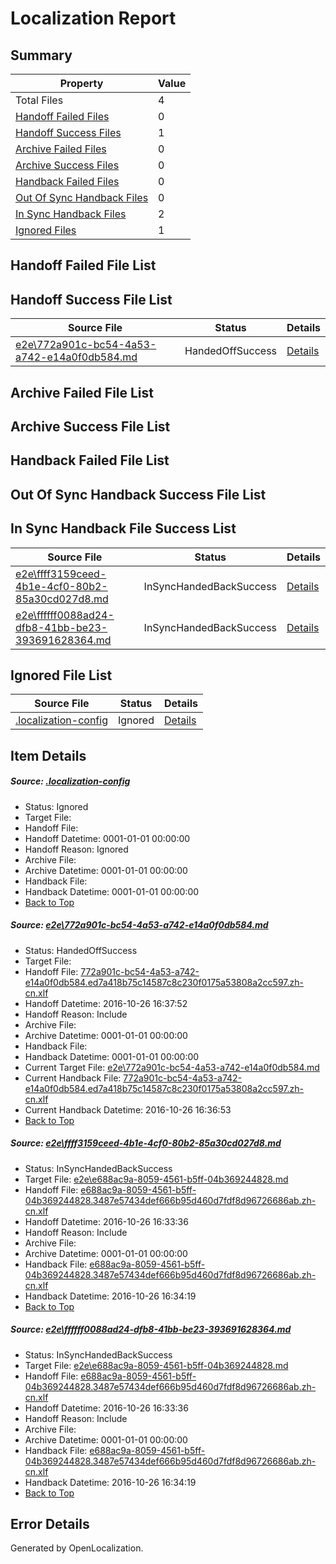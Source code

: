 # <a name='report-top'></a> Localization Report

## Summary
 Property | Value 
 -------- | ----- 
 Total Files | 4
[ Handoff Failed Files ](#handoff-failed-list)| 0
[ Handoff Success Files ](#handoff-success-list)| 1
[ Archive Failed Files ](#archive-failed-list)| 0
[ Archive Success Files ](#archive-success-list)| 0
[ Handback Failed Files ](#handback-failed-list)| 0
[ Out Of Sync Handback Files ](#outofsync-handback-success-list)| 0
[ In Sync Handback Files ](#insync-handback-success-list)| 2
[ Ignored Files ](#ignored-list)| 1

## <a name='handoff-failed-list'></a> Handoff Failed File List

## <a name='handoff-success-list'></a> Handoff Success File List
 Source File | Status | Details 
 ----------- | ------ | ------- 
 [e2e\772a901c-bc54-4a53-a742-e14a0f0db584.md](https://github.com/OpenLocalizationTestOrg/ol-test0/blob/2418902624a62e67cf8c0287f42a9afb9225e3d7/e2e/772a901c-bc54-4a53-a742-e14a0f0db584.md) | HandedOffSuccess | [Details](#4e1e0f9270f01f476ccc60d4eb6589761d567d671)

## <a name='archive-failed-list'></a> Archive Failed File List

## <a name='archive-success-list'></a> Archive Success File List

## <a name='handback-failed-list'></a> Handback Failed File List

## <a name='outofsync-handback-success-list'></a> Out Of Sync Handback Success File List

## <a name='insync-handback-success-list'></a> In Sync Handback File Success List
 Source File | Status | Details 
 ----------- | ------ | ------- 
 [e2e\ffff3159ceed-4b1e-4cf0-80b2-85a30cd027d8.md](https://github.com/OpenLocalizationTestOrg/ol-test0/blob/c1d040855d6c520c6f7953c1ecda485ec683a6e3/e2e/ffff3159ceed-4b1e-4cf0-80b2-85a30cd027d8.md) | InSyncHandedBackSuccess | [Details](#4e669662dd477ccc865dc613ecde6e6016651e7c2)
 [e2e\ffffff0088ad24-dfb8-41bb-be23-393691628364.md](https://github.com/OpenLocalizationTestOrg/ol-test0/blob/2418902624a62e67cf8c0287f42a9afb9225e3d7/e2e/ffffff0088ad24-dfb8-41bb-be23-393691628364.md) | InSyncHandedBackSuccess | [Details](#4e669662dd477ccc865dc613ecde6e6016651e7c3)

## <a name='ignored-list'></a> Ignored File List
 Source File | Status | Details 
 ----------- | ------ | ------- 
 [.localization-config](https://github.com/OpenLocalizationTestOrg/ol-test0/blob/2418902624a62e67cf8c0287f42a9afb9225e3d7/.localization-config) | Ignored | [Details](#c268a05ecaa7ec85942ed632c29928ee5bd6da8d0)

## Item Details
##### <a name='c268a05ecaa7ec85942ed632c29928ee5bd6da8d0'></a> Source: [.localization-config](https://github.com/OpenLocalizationTestOrg/ol-test0/blob/2418902624a62e67cf8c0287f42a9afb9225e3d7/.localization-config)
* Status: Ignored
* Target File: 
* Handoff File: 
* Handoff Datetime: 0001-01-01 00:00:00
* Handoff Reason: Ignored
* Archive File: 
* Archive Datetime: 0001-01-01 00:00:00
* Handback File: 
* Handback Datetime: 0001-01-01 00:00:00
* [Back to Top](#report-top)

##### <a name='4e1e0f9270f01f476ccc60d4eb6589761d567d671'></a> Source: [e2e\772a901c-bc54-4a53-a742-e14a0f0db584.md](https://github.com/OpenLocalizationTestOrg/ol-test0/blob/2418902624a62e67cf8c0287f42a9afb9225e3d7/e2e/772a901c-bc54-4a53-a742-e14a0f0db584.md)
* Status: HandedOffSuccess
* Target File: 
* Handoff File: [772a901c-bc54-4a53-a742-e14a0f0db584.ed7a418b75c14587c8c230f0175a53808a2cc597.zh-cn.xlf](https://github.com/OpenLocalizationTestOrg/ol-test0-handoff/blob/a7d6396231bd748df709c26ffca8e8215b6cb082/ol-handoff/OpenLocalizationTestOrg/ol-test0-zhcn/shujia/ht/772a901c-bc54-4a53-a742-e14a0f0db584.ed7a418b75c14587c8c230f0175a53808a2cc597.zh-cn.xlf)
* Handoff Datetime: 2016-10-26 16:37:52
* Handoff Reason: Include
* Archive File: 
* Archive Datetime: 0001-01-01 00:00:00
* Handback File: 
* Handback Datetime: 0001-01-01 00:00:00
* Current Target File: [e2e\772a901c-bc54-4a53-a742-e14a0f0db584.md](https://github.com/OpenLocalizationTestOrg/ol-test0-zhcn/blob/8c4965252f0ac786672733703b1a13dba1c19ffa/e2e/772a901c-bc54-4a53-a742-e14a0f0db584.md)
* Current Handback File: [772a901c-bc54-4a53-a742-e14a0f0db584.ed7a418b75c14587c8c230f0175a53808a2cc597.zh-cn.xlf](https://github.com/OpenLocalizationTestOrg/ol-test0-handback/blob/b2f360110d60d061747e9a3e545dd647b2df2a99/ol-handback/OpenLocalizationTestOrg/ol-test0-zhcn/shujia/ht/772a901c-bc54-4a53-a742-e14a0f0db584.ed7a418b75c14587c8c230f0175a53808a2cc597.zh-cn.xlf)
* Current Handback Datetime: 2016-10-26 16:36:53
* [Back to Top](#report-top)

##### <a name='4e669662dd477ccc865dc613ecde6e6016651e7c2'></a> Source: [e2e\ffff3159ceed-4b1e-4cf0-80b2-85a30cd027d8.md](https://github.com/OpenLocalizationTestOrg/ol-test0/blob/c1d040855d6c520c6f7953c1ecda485ec683a6e3/e2e/ffff3159ceed-4b1e-4cf0-80b2-85a30cd027d8.md)
* Status: InSyncHandedBackSuccess
* Target File: [e2e\e688ac9a-8059-4561-b5ff-04b369244828.md](https://github.com/OpenLocalizationTestOrg/ol-test0-zhcn/blob/cc8f8cf9a54a26c85956379fcbf113a331e34259/e2e/e688ac9a-8059-4561-b5ff-04b369244828.md)
* Handoff File: [e688ac9a-8059-4561-b5ff-04b369244828.3487e57434def666b95d460d7fdf8d96726686ab.zh-cn.xlf](https://github.com/OpenLocalizationTestOrg/ol-test0-handoff/blob/34787f01351674aea0c39fa6112ca54de0ba5f73/ol-handoff/OpenLocalizationTestOrg/ol-test0-zhcn/shujia/ht/e688ac9a-8059-4561-b5ff-04b369244828.3487e57434def666b95d460d7fdf8d96726686ab.zh-cn.xlf)
* Handoff Datetime: 2016-10-26 16:33:36
* Handoff Reason: Include
* Archive File: 
* Archive Datetime: 0001-01-01 00:00:00
* Handback File: [e688ac9a-8059-4561-b5ff-04b369244828.3487e57434def666b95d460d7fdf8d96726686ab.zh-cn.xlf](https://github.com/OpenLocalizationTestOrg/ol-test0-handback/blob/cc2c87811abdfb57464de6caa2115ccac9109239/ol-handback/OpenLocalizationTestOrg/ol-test0-zhcn/shujia/ht/e688ac9a-8059-4561-b5ff-04b369244828.3487e57434def666b95d460d7fdf8d96726686ab.zh-cn.xlf)
* Handback Datetime: 2016-10-26 16:34:19
* [Back to Top](#report-top)

##### <a name='4e669662dd477ccc865dc613ecde6e6016651e7c3'></a> Source: [e2e\ffffff0088ad24-dfb8-41bb-be23-393691628364.md](https://github.com/OpenLocalizationTestOrg/ol-test0/blob/2418902624a62e67cf8c0287f42a9afb9225e3d7/e2e/ffffff0088ad24-dfb8-41bb-be23-393691628364.md)
* Status: InSyncHandedBackSuccess
* Target File: [e2e\e688ac9a-8059-4561-b5ff-04b369244828.md](https://github.com/OpenLocalizationTestOrg/ol-test0-zhcn/blob/cc8f8cf9a54a26c85956379fcbf113a331e34259/e2e/e688ac9a-8059-4561-b5ff-04b369244828.md)
* Handoff File: [e688ac9a-8059-4561-b5ff-04b369244828.3487e57434def666b95d460d7fdf8d96726686ab.zh-cn.xlf](https://github.com/OpenLocalizationTestOrg/ol-test0-handoff/blob/34787f01351674aea0c39fa6112ca54de0ba5f73/ol-handoff/OpenLocalizationTestOrg/ol-test0-zhcn/shujia/ht/e688ac9a-8059-4561-b5ff-04b369244828.3487e57434def666b95d460d7fdf8d96726686ab.zh-cn.xlf)
* Handoff Datetime: 2016-10-26 16:33:36
* Handoff Reason: Include
* Archive File: 
* Archive Datetime: 0001-01-01 00:00:00
* Handback File: [e688ac9a-8059-4561-b5ff-04b369244828.3487e57434def666b95d460d7fdf8d96726686ab.zh-cn.xlf](https://github.com/OpenLocalizationTestOrg/ol-test0-handback/blob/cc2c87811abdfb57464de6caa2115ccac9109239/ol-handback/OpenLocalizationTestOrg/ol-test0-zhcn/shujia/ht/e688ac9a-8059-4561-b5ff-04b369244828.3487e57434def666b95d460d7fdf8d96726686ab.zh-cn.xlf)
* Handback Datetime: 2016-10-26 16:34:19
* [Back to Top](#report-top)


## Error Details

Generated by OpenLocalization.
